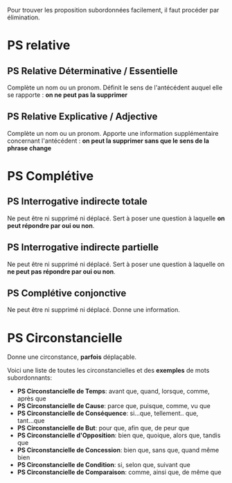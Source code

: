 Pour trouver les proposition subordonnées facilement, il faut procéder par élimination.
# PS relative
## PS Relative Déterminative / Essentielle

Complète un nom ou un pronom. Définit le sens de l'antécédent auquel elle se rapporte : **on ne peut pas la supprimer**
## PS Relative Explicative / Adjective

Complète un nom ou un pronom. Apporte une information supplémentaire concernant l'antécédent : **on peut la supprimer sans que le sens de la phrase change** 
# PS Complétive
## PS Interrogative indirecte totale

Ne peut être ni supprimé ni déplacé. Sert à poser une question à laquelle **on peut répondre par oui ou non**.
## PS Interrogative indirecte partielle

Ne peut être ni supprimé ni déplacé. Sert à poser une question à laquelle on **ne peut pas répondre par oui ou non**.
## PS Complétive conjonctive

Ne peut être ni supprimé ni déplacé. Donne une information.
# PS Circonstancielle

Donne une circonstance, **parfois** déplaçable.

Voici une liste de toutes les circonstancielles et des **exemples** de mots subordonnants:
- **PS Circonstancielle de Temps**: avant que, quand, lorsque, comme, après que
- **PS Circonstancielle de Cause**: parce que, puisque, comme, vu que
- **PS Circonstancielle de Conséquence**: si...que, tellement.. que, tant...que
- **PS Circonstancielle de But**: pour que, afin que, de peur que
- **PS Circonstancielle d'Opposition**: bien que, quoique, alors que, tandis que
- **PS Circonstancielle de Concession**: bien que, sans que, quand même bien
- **PS Circonstancielle de Condition**: si, selon que, suivant que
- **PS Circonstancielle de Comparaison**: comme, ainsi que, de même que